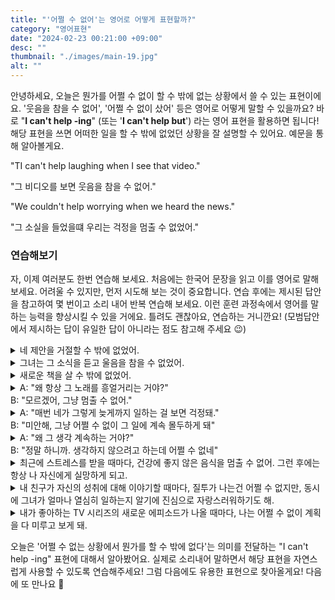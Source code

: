 ```yaml
---
title: "'어쩔 수 없어'는 영어로 어떻게 표현할까?"
category: "영어표현"
date: "2024-02-23 00:21:00 +09:00"
desc: ""
thumbnail: "./images/main-19.jpg"
alt: ""
---
```


안녕하세요, 오늘은 뭔가를 어쩔 수 없이 할 수 밖에 없는 상황에서 쓸 수 있는 표현이에요. '웃음을 참을 수 없어', '어쩔 수 없이 샀어' 등은 영어로 어떻게 말할 수 있을까요? 바로 "**I can't help -ing**" \(또는 '**I can't help but**') 라는 영어 표현을 활용하면 됩니다! 해당 표현을 쓰면 어떠한 일을 할 수 밖에 없었던 상황을 잘 설명할 수 있어요. 예문을 통해 알아볼게요.

"TI can't help laughing when I see that video."

"그 비디오를 보면 웃음을 참을 수 없어."

"We couldn't help worrying when we heard the news."

"그 소실을 들었을떄 우리는 걱정을 멈출 수 없었어."

### 연습해보기

자, 이제 여러분도 한번 연습해 보세요. 처음에는 한국어 문장을 읽고 이를 영어로 말해보세요. 어려울 수 있지만, 먼저 시도해 보는 것이 중요합니다. 연습 후에는 제시된 답안을 참고하여 몇 번이고 소리 내어 반복 연습해 보세요. 이런 훈련 과정속에서 영어를 말하는 능력을 향상시킬 수 있을 거에요. 틀려도 괜찮아요, 연습하는 거니깐요! (모범답안에서 제시하는 답이 유일한 답이 아니라는 점도 참고해 주세요 😉)

<details>
  <summary>네 제안을 거절할 수 밖에 없었어.</summary>
  <span>I couldn't help refusing your offer.</span>
</details>

<details>
 <summary>그녀는 그 소식을 듣고 울음을 참을 수 없었어.</summary>
  <span>She couldn't help bursting into tears when she heard the news.</span>
</details>

<details>
  <summary>새로운 책을 살 수 밖에 없었어.</summary>
  <span>I couldn't help buying new books.</span>
</details>

<details>
  <summary>A: "왜 항상 그 노래를 흥얼거리는 거야?"<br>B: "모르겠어, 그냥 멈출 수 없어."</summary>
  <span>A: "Why do you always hum that song?"<br>B: "I don't know, I just can't help it."</span>
</details>

<details>
  <summary>A: "매번 네가 그렇게 늦게까지 일하는 걸 보면 걱정돼."<br>B: "미안해, 그냥 어쩔 수 없이 그 일에 계속 몰두하게 돼"</summary>
  <span>A: "I worry every time I see you working so late."<br>B: "Sorry, I just can't help getting absorbed in it."</span>
</details>

<details>
  <summary>A: "왜 그 생각 계속하는 거야?"<br>B: "정말 하니까. 생각하지 않으려고 하는데 어쩔 수 없네"</summary>
  <span>A: "Why can't you stop thinking about that issue?"<br>B: "It's really important. I try not to think about it, but I can't help it."</span>
</details>

<details>
  <summary>최근에 스트레스를 받을 때마다, 건강에 좋지 않은 음식을 멈출 수 없어. 그런 후에는 항상 나 자신에게 실망하게 되고.</summary>
  <span>"Lately, whenever I feel stressed, I can't help but reach for unhealthy food, and afterward, I always end up feeling disappointed in myself."</span>
</details>

<details>
  <summary>내 친구가 자신의 성취에 대해 이야기할 때마다, 질투가 나는건 어쩔 수 없지만, 동시에 그녀가 얼마나 열심히 일하는지 알기에 진심으로 자랑스러워하기도 해.</summary>
  <span>"Whenever my friend talks about her achievements, I can't help feeling jealous, but at the same time, knowing how hard she works, I genuinely feel proud of her."</span>
</details>

<details>
  <summary>내가 좋아하는 TV 시리즈의 새로운 에피소드가 나올 때마다, 나는 어쩔 수 없이 계획을 다 미루고 보게 돼.</summary>
  <span>Whenever a new episode of my favorite TV series comes out, I can't help but postpone all my plans to watch it.</span>
</details>

오늘은 '어쩔 수 없는 상황에서 뭔가를 할 수 밖에 없다'는 의미를 전달하는 "I can't help -ing" 표현에 대해서 알아봤어요. 실제로 소리내어 말하면서 해당 표현을 자연스럽게 사용할 수 있도록 연습해주세요! 그럼 다음에도 유용한 표현으로 찾아올게요! 다음에 또 만나요 🙂
